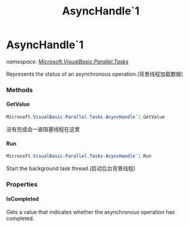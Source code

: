 ﻿---
title: AsyncHandle`1
---

# AsyncHandle`1
_namespace: [Microsoft.VisualBasic.Parallel.Tasks](N-Microsoft.VisualBasic.Parallel.Tasks.html)_

Represents the status of an asynchronous operation.(背景线程加载数据)

### Methods

#### GetValue
```csharp
Microsoft.VisualBasic.Parallel.Tasks.AsyncHandle`1.GetValue
```
没有完成会一直阻塞线程在这里

#### Run
```csharp
Microsoft.VisualBasic.Parallel.Tasks.AsyncHandle`1.Run
```
Start the background task thread.(启动后台背景线程)



### Properties

#### IsCompleted
Gets a value that indicates whether the asynchronous operation has completed.

